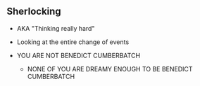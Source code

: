 Sherlocking
-----------

<aside class="notes">

  * AKA "Thinking really hard"
  * Looking at the entire change of events

  * YOU ARE NOT BENEDICT CUMBERBATCH
    * NONE OF YOU ARE DREAMY ENOUGH TO BE BENEDICT CUMBERBATCH

</aside>
